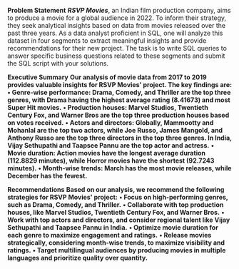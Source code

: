 **Problem Statement**
***RSVP Movies***, an Indian film production company, aims to produce a movie for a global audience in 2022. To inform their strategy, they seek analytical insights based on data from movies released over the past three years. As a data analyst proficient in SQL, one will analyze this dataset in four segments to extract meaningful insights and provide recommendations for their new project.
The task is to write SQL queries to answer specific business questions related to these segments and submit the SQL script with your solutions.

**Executive Summary** 
 **Our analysis of movie data from 2017 to 2019 provides valuable insights for RSVP Movies' 
project. The key findings are:**
   ****• Genre-wise performance: Drama, Comedy, and Thriller are the top three genres, 
with Drama having the highest average rating (8.41673) and most Super Hit movies.****
   ****• Production houses: Marvel Studios, Twentieth Century Fox, and Warner Bros are the 
top three production houses based on votes received.****
   ****• Actors and directors: Globally, Mammootty and Mohanlal are the top two actors, 
while Joe Russo, James Mangold, and Anthony Russo are the top three directors in 
the top three genres. In India, Vijay Sethupathi and Taapsee Pannu are the top actor 
and actress.**** 
   ****• Movie duration: Action movies have the longest average duration (112.8829 
minutes), while Horror movies have the shortest (92.7243 minutes).****
   ****• Month-wise trends: March has the most movie releases, while December has the 
fewest.****

**Recommendations** 
 **Based on our analysis, we recommend the following strategies for RSVP Movies' project:**
   ****• Focus on high-performing genres, such as Drama, Comedy, and Thriller.****
   ****• Collaborate with top production houses, like Marvel Studios, Twentieth Century Fox, 
and Warner Bros.****
   ****• Work with top actors and directors, and consider regional talent like Vijay Sethupathi 
and Taapsee Pannu in India.****
   ****• Optimize movie duration for each genre to maximize engagement and ratings.****
   ****• Release movies strategically, considering month-wise trends, to maximize visibility 
and ratings.****
   ****• Target multilingual audiences by producing movies in multiple languages and 
prioritize quality over quantity.****



